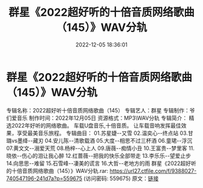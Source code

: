 ﻿---
title: 群星《2022超好听的十倍音质网络歌曲（145）》WAV分轨
date: 2022-12-05 18:36:01
categories: WAV车载音乐、镜像
tags: 华语中文
---
# 群星《2022超好听的十倍音质网络歌曲（145）》WAV分轨

专辑名称：2022超好听十倍音质网络歌曲（145）
专辑艺人：群星
专辑制作：爷们爱音乐
制作时间：2022年12月05日
资源格式：MP3\WAV分轨
专辑简介：
精选2022年好听的网络歌曲。
车载U盘音乐,十倍音质。
让车载音响发挥最佳效果，享受最美音乐旅程。
专辑曲目：
01.苏星婕--又雪
02.温奕心--终点站
03.甘璐vs墨绛--藏刃
04.安儿陈--清歌载酒
05.大度--相思不过三杯酒
06.童珺--浮沉
07.黄文文--溺爱天荒
08.杨梓--心上人
09.唐薇--痴情小丑
10.王富贵--梦里客
11.晓依--伤心的泪让我心醉
12.红蔷薇--把我的快乐全部带走
13.李乐乐--望爱止步
14.向思思--难留
15.石雪峰--凄美的谎言
16.大哲--老地方的雨
群星《2022超好听的十倍音质网络歌曲（145）》WAV分轨.rar: https://url27.ctfile.com/f/9388027-740547196-241d7a?p=559675
(访问密码: 559675)
原文：[链接](https://blog.sina.com.cn/s/blog_1647c7e76010310gq.html)